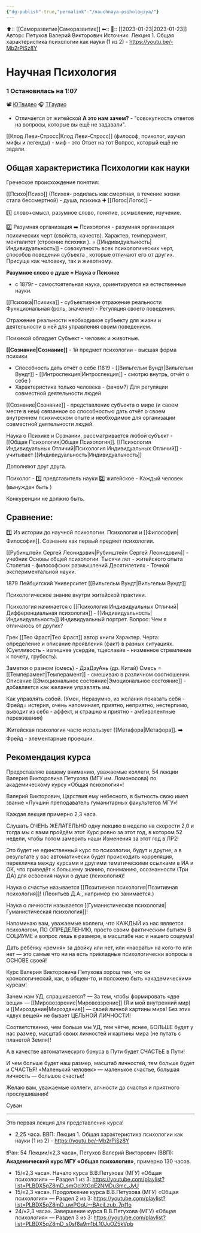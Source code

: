 ```yaml
---
{"dg-publish":true,"permalink":"/nauchnaya-psihologiya/"}
---
```



⬆:: [[Саморазвитие\|Саморазвитие]]
⬅::
📅:: [[2023-01-23\|2023-01-23]]
Автор:: Петухов Валерий Викторович
Источник: Лекция 1. Общая характеристика психологии как науки (1 из 2) - https://youtu.be/-Mb2rPiSz8Y

# Научная Психология

### 1 Остановилась на 1:07

📽 [ЮТвидео]()
🎧 [ТГаудио](https://t.me/openlibaudio/17/102)

- Отличается от житейской
**А это нам зачем?** - "совокупность ответов на вопросы, которые вы ещё не задавали".

[[Клод Леви-Стросс\|Клод Леви-Стросс]] (философ, психолог, изучал мифы и легенды) - миф - это Ответ на тот Вопрос, который ещё не задали.

## Общая характеристика Психологии как науки

Греческое происхождение понятия:

[[Психо\|Психо]] (Психея- родилась как смертная, в течение жизни стала бессмертной) - душа, психика
➕
[[Логос\|Логос]] - 

1️⃣ слово+смысл, разумное слово, понятие, осмысление, изучение.

2️⃣ Разумная организация ➡️ Психология - разумная организация психических черт (свойств, качеств). Характер, темперамент, менталитет (строение психики ). = [[Индивидуальность\|Индивидуальность]] - совокупность всех психологических черт, способов поведения субъекта , которые отличают его от других. Присуще как человеку, так и животному.

**Разумное слово о душе =  Наука о Психике**
- с 1879г - самостоятельная наука, ориентируется на естественные науки. 

[[Психика\|Психика]] - субъективное отражение реальности
Функциональная (роль, значение) - Регуляция своего поведения.

Отражение реальности необходимое субъекту для жизни и деятельности в ней для управления своим поведением.

Психикой обладает Субъект - человек и животные.

**[[Сознание\|Сознание]]** - 1й предмет психологии - высшая форма психики 
- Способность дать отчёт о себе (1819 - [[Вильгельм Вундт\|Вильгельм Вундт]] - [[Интроспекция\|Интроспекция]] - смотрю внутрь, отчёт о себе )
- Характеристика только человека - (зачем?) Для регуляции совместной деятельности людей 

[[Сознание\|Сознание]] - представление субъекта о мире (и своем месте в нем) связанное со способностью дать отчёт о своем внутреннем психическом опыте и необходимое для организации совместной деятельности людей.

Наука о Психике и Сознании, рассматривается любой субъект - [[Общая Психология\|Общая Психология]].
[[Психология Индивидуальных Отличий\|Психология Индивидуальных Отличий]] - учитывает [[Индивидуальность\|Индивидуальность]]

Дополняют друг друга.

Психолог - 
1️⃣ представитель науки
2️⃣ житейское - Каждый человек (вынужден быть )

Конкуренции не должно быть.

## Сравнение:

1️⃣ Из истории до научной психологии. Психология и [[Философия\|Философия]]. Сознание как первый предмет психологии.

[[Рубинштейн Сергей Леонидович\|Рубинштейн Сергей Леонидович]] - учебник Основы общей психологии.
Тысячи лет - житейского опыта
Столетия - философских размышлений
Десятилетиях - Точной экспериментальной науки.

1879 Лейбцигский Университет [[Вильгельм Вундт\|Вильгельм Вундт]]

Психологическое знание внутри житейской практики.

Психология начинается с [[Психология Индивидуальных Отличий\|Дифференциальная психология]] - [[Индивидуальность\|Индивидуальность]] Индивидуальный портрет.
Вопрос: Чем я отличаюсь от других?

Грек [[Тео Фраст\|Тео Фраст]] автор книги Характер.
Черта: определение и описание проявления (факт) в разных ситуациях. (Суетливость - излишнее усердие, тщеславие - низменное стремление к почету, грубость).

Заметки о разном (смесь) - ДзаДзуАнь (др. Китай)
Смесь = [[Темперамент\|Темперамент]] - смешиваю в различном соотношении.
Описание [[Эмоциональное состояние\|Эмоциональное состояние]] - добавляется как желание управлять им. 

Как управлять собой.
(Умен, Неразумно, из желания показать себя - Фрейд= истерия, очень напоминает, приятно, неприятно, нестерпимо, выводит из себя - аффект, и страшно и приятно - амбиволентные переживания)

Житейская психология часто использует [[Метафора\|Метафора]]. ➡️ Фрейд - элементарные проекции.











## Рекомендация курса

Предоставляю вашему вниманию, уважаемые коллеги, 54 лекции Валерия Викторовича Петухова (МГУ им. Ломоносова) по академическому курсу «Общая психология»!

Валерий Викторович, Царствия ему небесного, в бытность свою имел звание «Лучший преподаватель гуманитарных факультетов МГУ»!

Каждая лекция примерно 2,3 часа.

Слушать ОЧЕНЬ ЖЕЛАТЕЛЬНО одну лекцию в неделю на скорости 2,0 и тогда мы с вами пройдём этот Курс ровно за этот год, в котором 52 недели, чтобы потом замерить наши Изменения за этот год в ЛР2!

Это будет не единственный курс по психологии, будут и другие, а в результате у вас автоматически будет происходить корреляция, перекличка между курсами и другими тематическими ссылками в ИА и ОК, что приведёт к большему знанию, пониманию, осознанности (Три ДА) для освоения науки о душе (психология)!

Наука о счастье называется [[Позитивная психология\|Позитивная психология]]! (Леонтьев Д.А., например ею занимается.)

Наука о личности называется [[Гуманистическая психология\|Гуманистическая психология]]!

Напоминаю вам, уважаемые коллеги, что КАЖДЫЙ из нас является психологом, ПО ОПРЕДЕЛЕНИЮ, просто своим фактическим бытиём В СОЦИУМЕ и вопрос лишь в размере, в масштабе нас и нашего социума!

Дать ребёнку «ремня» за двойку или нет, или «наорать» на кого-то или нет — это самые что ни на есть прикладные психологически вопросы в ОСНОВЕ своей!

Курс Валерия Викторовича Петухова хорош тем, что он хронологический, как, в общем-то, и положено быть «академическим» курсам!

Зачем нам УД, спрашивается? — За тем, чтобы формировать «две вещи» — [[Мировоззрение\|Мировоззрение]] (Я и мой внутренний мир) и [[Мироздание\|Мироздание]] — своей личной картины мира! Без этих «двух вещей» не бывает ЦЕЛЬНОЙ ЛИЧНОСТИ!

Соответственно, чем больше мы УД, тем чётче, яснее, БОЛЬШЕ будет у нас размер, масштаб своих личностей и картины мира (не путать с планетой Земля)!

А в качестве автоматического бонуса в Пути будет СЧАСТЬЕ в Пути!

И чем больше будет наш размер, масштаб личностей, тем больше будет и СЧАСТЬЯ! «Маленький человек» — маленькое счастье, большая личность — большое счастье!

Желаю вам, уважаемые коллеги, алчности до счастья и приятного прослушивания!

Суван

---

Это первая лекция для представления курса!

- 2,25 часа. ВВП: Лекция 1. Общая характеристика психологии как науки (1 из 2) - https://youtu.be/-Mb2rPiSz8Y


❗️Ран: 54 Лекции/«2,3 часа», Петухов Валерий Викторович (ВВП): **Академический курс МГУ «Общая психология»**, примерно 130 часов.
 - 15/«2,3 часа». Начало курса В.В.Петухова (МГУ) «Общая психология» — Раздел 1 из 3: https://youtube.com/playlist?list=PLBDX5qZ8mD_smOclXtGqE2NMDu3mc_JyU
 - 15/«2,3 часа». Продолжение курса В.В.Петухова (МГУ) «Общая психология» — Раздел 2 из 3: ﻿https://youtube.com/playlist?list=PLBDX5qZ8mD_uwPOqU--BAciLzub_7pf1o
 - 24/«2,3 часа». Завершение курса В.В.Петухова (МГУ) «Общая психология» — Раздел 3 из 3: https://youtube.com/playlist?list=PLBDX5qZ8mD_s0sf8a9m1bL10JuOZ5kVpb

